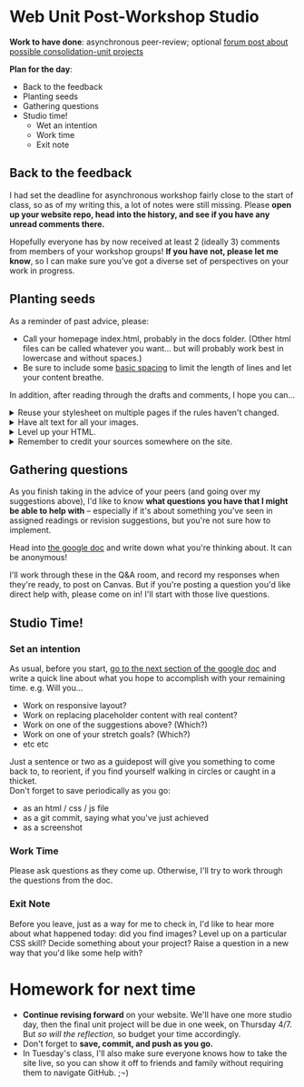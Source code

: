
# Web Unit Post-Workshop Studio

**Work to have done**: asynchronous peer-review; optional [forum post about possible consolidation-unit projects]({{site.github.issues_url}}/13)

**Plan for the day**:

* Back to the feedback
* Planting seeds
* Gathering questions
* Studio time!
  - Wet an intention
  - Work time
  - Exit note


## Back to the feedback

I had set the deadline for asynchronous workshop fairly close to the start of class, so as of my writing this, a lot of notes were still missing. Please **open up your website repo, head into the history, and see if you have any unread comments there.**

Hopefully everyone has by now received at least 2 (ideally 3) comments from members of your workshop groups! **If you have not, please let me know**, so I can make sure you've got a diverse set of perspectives on your work in progress.

## Planting seeds

As a reminder of past advice, please:
* Call your homepage index.html, probably in the docs folder. (Other html files can be called whatever you want... but will probably work best in lowercase and without spaces.)
* Be sure to include some [basic spacing](http://jgthms.com/web-design-in-4-minutes) to limit the length of lines and let your content breathe.

In addition, after reading through the drafts and comments, I hope you can...

<details>
<summary>Reuse your stylesheet on multiple pages if the rules haven't changed.</summary>

<p>As I noted in response to questions about the baseline call for a "sitewide" stylesheet, it's an important threshold concept of CSS that you can have a single set of rules that are invoked in multiple places. In other words: instead of copying out your rules into a new file for each HTML page, just copy the <code>&lt;link rel="stylesheet" href="styles.css" /&gt;</code> from your first page into the <code>&lt;head&gt;</code> of your second page (and third, and fourth, etc).</p>

<p>If you do have a style that you want to change – say, a heading size that's bigger on the homepage than on other pages – you can "scope" those rules with descendent selectors. For example:
<pre><code class="css">
    body {
      font-size: 18px;    /* sets the baseline font size */
    }

    /* heading styles for most pages */

    h1 {
      font-size: 2em;     
    }

    h2 {
      font-size: 1.75em;
    }

    /* bigger heading sizes for home page */

    body.home h1 {
      font-size: 4em;
    }

</code></pre></p>

<p>That last rule selects <code>h1</code> elements only if they're inside a <code>&lt;body class="home"&gt;</code>. You add the class at the top of the file, and voila! A per-page style within the same sitewide stylesheet.</p>

</details>

<details>
<summary>Have alt text for all your images.</summary>
<p>Text-alternatives, which you add to images using <code>&lt;img alt="text description here" src="path/to/source.jpg"&gt;</code>, are a required element in validated html. They're also really helpful, and not only to blind users: they make the html file more readable on its own, and thus more semantic, and they help you troubleshoot layout when image paths are broken by showing you where each image is trying to appear.</p>

<p>For more guidance on how to write useful alt text, see <a href="https://webaim.org/techniques/alttext/">https://webaim.org/techniques/alttext/</a>.</p>
</details>


<details>
<summary>Level up your HTML.</summary>

<p>I see this in two ways: div soup, and hard-coded spacing.</p>

<p>"Div soup" is when you have divs inside divs inside divs, and they all start to flow and meld and it's hard to see what role each thing is actually playing. To help with that, <em>see whether you can replace some with a more semantic tag</em>: Is that div with one line of text acting like an <code>&lt;h2&gt;</code>? Are those divs wrapping up each of several articles of clothing with its photo, name, and price acting like <code>&lt;article&gt;</code>s? Is the whole display of items really a <code>&lt;section&gt;</code>?</p>

<p>When I say "hard-coded spacing," I mean spacing that uses  <code>&lt;br/&gt;</code>. That tag is not really for spacing, but rather for creating <em>manual but meaningful line breaks</em>. Think poetry, or maybe a two-part heading where you want to enforce a particular phrasing (e.g. a line break after a colon). A real <code>&lt;br/&gt;</code> should itself be part of your content, a piece of punctuation as much as a comma or period. <em>Instead of hard-coding space after your paragraphs or headers, give them some <code>margin-bottom</code>!</em> A margin of 1em or slightly more (depending on your <code>line-height</code>) should do the trick.</p>

<!-- put a gif here of adding and removing margin -->
</details>

<!-- <details><summary>Level up your ordered lists.</summary>

Did you know you can choose the number an <code>&lt;ol&gt;</code> list starts with?

You can also <a href="https://css-tricks.com/almanac/properties/l/list-style">choose different list-item-types</a> for alphabetical or roman counting systems. Same goes for bullets in your <code>&lt;ul&gt;</code>'s.
<figure role="figure">
<p class="codepen" data-height="265" data-theme-id="light" data-default-tab="html,result" data-user="matt-west" data-slug-hash="DCEzd" style="height: 265px; box-sizing: border-box; display: flex; align-items: center; justify-content: center; border: 2px solid; margin: 1em 0; padding: 1em;" data-pen-title="HTML List Demos">
  <span>See the Pen <a href="https://codepen.io/matt-west/pen/DCEzd">
  HTML List Demos</a> by Matt West (<a href="https://codepen.io/matt-west">@matt-west</a>)
  on <a href="https://codepen.io">CodePen</a>.</span>
</p>
<script async src="https://cpwebassets.codepen.io/assets/embed/ei.js"></script>
</figure>

</details> -->

<details>
<summary>Remember to credit your sources somewhere on the site.</summary>

<p>If you're using resources you didn't make yourself, be sure to <em>include enough information to recover where it came from</em>: a direct link to the image and to the specific license (if there is one) is ideal. Creative Commons sources often provide that html for you!</p>

<p>Where to put this information? Ideally, somewhere small near the image itself. (There's a semantic html way of doing this with <code>&lt;figure&gt;</code> and <code>&lt;figcaption&gt;</code>, which you may remember from <a href="https://www.internetingishard.com/html-and-css/semantic-html/#figures-and-captions">the Semantic HTML</a> section of the tutorial. See also <a href="https://www.scottohara.me/blog/2019/01/21/how-do-you-figure.html">this extended discussion of figures, figcaptions, and alt text</a>.)</p>

<p>Alternately, you can have a rights page somewhere, or use the site footer – or have a live hyperlink from your site to an external credits.md file in your repo.</p>

<div class="alert alert-info"><em>NB: If an image is under copyright, you can still use it if you can make a good case that it's a Fair Use.</em>  See the homework reading after <a href="lesson-04">Lesson 4</a> to review the Four Factors you need to consider.</div>
</details>

<!-- index.html
<details>
<summary>Call your homepage index.html (or index.md)</summary>
By default, this is what a web browser will display when you just type in the URL of your website: it is, in other words, the default filename for your home page. If your home page currently has another filename, <a href="https://www.lifewire.com/index-html-page-3466505">you probably want to change it to index.html</a>. You can always keep your more interesting name as the &lt;title&gt;!
</details> -->


<!-- Consider titles
<details>
<summary>Consider titles.</summary>

A title can provide a context, a clue, a genre, a commentary; it can add an extra layer to viewer expectations. In previous units, you were titling your entire project; for a website, every page has its own <code>&lt;title&gt;</code> element in the <code>&lt;head&gt;</code>, which will show up in the browser's tab. These titles <em>could</em> be the same for all your pages, but they could also vary. What text do you want on top of the window, to show users where they are?
</details> -->

<!-- Proofread for tag nesting
<details>
<summary>Remember to proofread for tag nesting.</summary>

<p>I said in the last bullet that <code>&lt;body&gt;</code> should be at the top of the page, but I also know it's often confusing for newcomers to html: many of you are naturally inclined to put your navigation up above the body tag, sometimes in the head and sometimes even above the html tag. I get it: in many contexts, the "body of the page" doesn't include things like headings and menus. And many browsers will be flexible enough to figure out what you mean.</p>

<p>But properly speaking, the <em>entire</em> rendered content of the page should fall between <code>&lt;body&gt;</code> and <code>&lt;/body&gt;</code>, and <code>&lt;/html&gt;</code> should be the last line in the file with any content. (A blank line after that is fine.)</p>

</details>
-->

<!-- Lowest linecount challenge
<details>
<summary>When you're ready for polish, take the lowest line-count challenge.</summary>

<p>This is primarily a polishing step after all your content and style is pretty much set – but it may also help you clarify what your HTML is really doing, which can in turn make it easier to style.</p>

<p>Do your CSS rules repeat each other? Maybe they can be combined. <ul>
  <li>Look for elements that all behave the same way, and give them a shared class.</li>
  <li>Remember that you can apply more than one class to the same html element, so you can make rules for shared attributes in one class and special cases in another.</li>
</ul></p>

<p>Does your HTML have lots of containers with only one element in them?
<ul>
  <li>Some containers are important for positioning, e.g. centering with a flexbox.</li>
  <li>Others, though, are unnecessary clutter: if you can "unwrap" the element and apply CSS rules directly to it, with no loss in function, go ahead and unwrap it. You can usually move classes from an outer element straight onto the inner one. See my <a href="https://pitt.hosted.panopto.com/Panopto/Pages/Viewer.aspx?id=9171fa85-be27-437d-99b9-acfa00f44a4f">demo video from last week</a> for an example.</li>
</ul></p>
</details> -->


<!-- Update your README
<details>
<summary>Remember to update your README.</summary>
It should have a brief description of the project, and may I also suggest an active link to your live website, if you have one?
</details> -->

## Gathering questions

As you finish taking in the advice of your peers (and going over my suggestions above), I'd like to know **what questions you have that I might be able to help with** – especially if it's about something you've seen in assigned readings or revision suggestions, but you're not sure how to implement.

<div class="alert alert-success">
Head into <a href="http://bit.ly/cdm{{site.course.slugterm}}-notes">the google doc</a> and write down what you're thinking about. It can be anonymous!</div>

I'll work through these in the Q&A room, and record my responses when they're ready, to post on Canvas. But if you're posting a question you'd like direct help with, please come on in! I'll start with those live questions.

## Studio Time!

### Set an intention
As usual, before you start, <a href="http://bit.ly/cdm{{site.course.slugterm}}-notes">go to the next section of the google doc</a> and write a quick line about what you hope to accomplish with your remaining time. e.g. Will you...
  <ul>
    <li>Work on responsive layout?</li>
    <li>Work on replacing placeholder content with real content?</li>
    <li>Work on one of the suggestions above? (Which?)</li>
    <li>Work on one of your stretch goals? (Which?)</li>
    <li>etc etc</li>
  </ul>
Just a sentence or two as a guidepost will give you something to come back to, to reorient, if you find yourself walking in circles or caught in a thicket.

<div class="alert alert-warning">
Don't forget to save periodically as you go:
 <ul>
   <li>as an html / css / js file</li>
   <li>as a git commit, saying what you've just achieved</li>
   <li>as a screenshot</li>
 </ul>
</div>

### Work Time
Please ask questions as they come up. Otherwise, I'll try to work through the questions from the doc.

### Exit Note
Before you leave, just as a way for me to check in, I'd like to hear more about what happened today: did you find images? Level up on a particular CSS skill? Decide something about your project? Raise a question in a new way that you'd like some help with?


# Homework for next time

* **Continue revising forward** on your website. We'll have one more studio day, then the final unit project will be due in one week, on Thursday 4/7. But _so will the reflection,_ so budget your time accordingly.
* Don't forget to **save, commit, and push as you go.**
* In Tuesday's class, I'll also make sure everyone knows how to take the site live, so you can show it off to friends and family without requiring them to navigate GitHub. ;¬)
